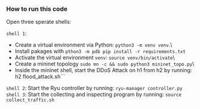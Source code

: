 ### How to run this code

Open three sperate shells:

`shell 1`:
- Create a virtual environment via Python: ```python3 -m venv venv```.\
- Install pakages with ```pthon3 -m pdb pip install -r requirements.txt```
- Activate the virtual environment ```venv```: 
```source venv/bin/activate```\
- Create a mininet topology
```sudo mn -c && sudo python3 mininet_topo.py```\
- Inside the mininet shell, start the DDoS Attack on h1 from h2 by running: ```
```h2 flood_attack.sh```

`shell 2`:
Start the Ryu controller by running: ```ryu-manager controller.py```\
`shell 3`:
Start the collecting and inspecting program by running: ```source collect_traffic.sh```

